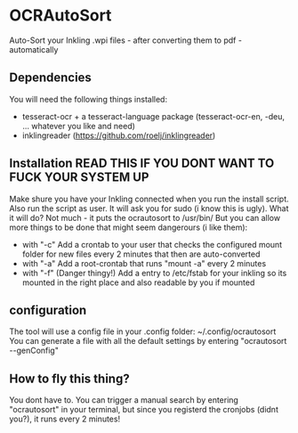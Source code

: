 # OCRAutoSort
Auto-Sort your Inkling .wpi files - after converting them to pdf - automatically

## Dependencies
You will need the following things installed:
  * tesseract-ocr + a tesseract-language package (tesseract-ocr-en, -deu, ... whatever you like and need)
  * inklingreader (https://github.com/roelj/inklingreader)

## Installation READ THIS IF YOU DONT WANT TO FUCK YOUR SYSTEM UP
Make shure you have your Inkling connected when you run the install script.
Also run the script as user. It will ask you for sudo (i know this is ugly).
What it will do? Not much - it puts the ocrautosort to /usr/bin/
But you can allow more things to be done that might seem dangerours (i like them):
  * with "-c" Add a crontab to your user that checks the configured mount folder for new files every 2 minutes that then are auto-converted
  * with "-a" Add a root-crontab that runs "mount -a" every 2 minutes
  * with "-f" (Danger thingy!) Add a entry to /etc/fstab for your inkling so its mounted in the right place and also readable by you if mounted

## configuration
The tool will use a config file in your .config folder: ~/.config/ocrautosort 
You can generate a file with all the default settings by entering "ocrautosort --genConfig"

## How to fly this thing?
You dont have to. You can trigger a manual search by entering "ocrautosort" in your terminal, but since you registerd the cronjobs (didnt you?), it runs every 2 minutes!
